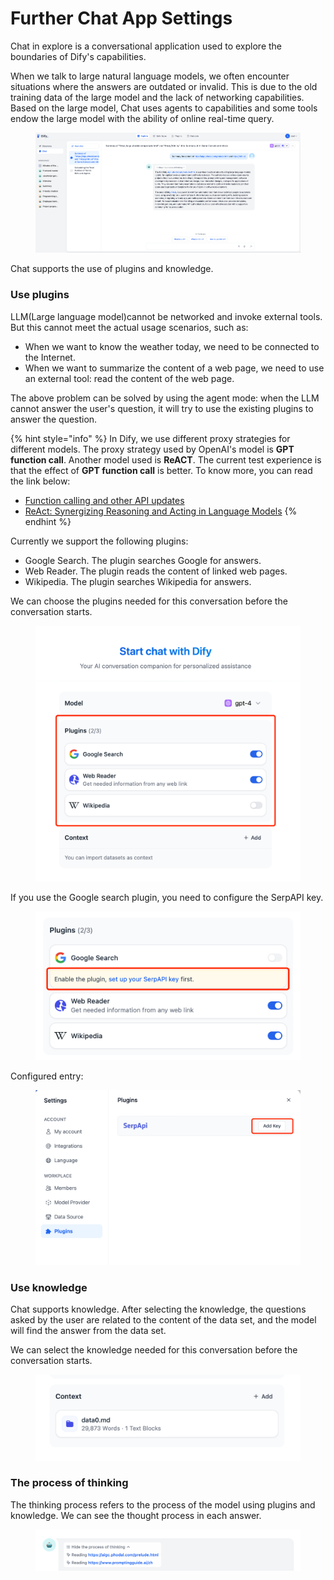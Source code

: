 # Further Chat App Settings

Chat in explore is a conversational application used to explore the boundaries of Dify's capabilities.

When we talk to large natural language models, we often encounter situations where the answers are outdated or invalid. This is due to the old training data of the large model and the lack of networking capabilities. Based on the large model, Chat uses agents to capabilities and some tools endow the large model with the ability of online real-time query.

<figure><img src="../../.gitbook/assets/image (61).png" alt=""><figcaption></figcaption></figure>

Chat supports the use of plugins and knowledge.

### Use plugins

LLM(Large language model)cannot be networked and invoke external tools. But this cannot meet the actual usage scenarios, such as:

* When we want to know the weather today, we need to be connected to the Internet.
* When we want to summarize the content of a web page, we need to use an external tool: read the content of the web page.

The above problem can be solved by using the agent mode: when the LLM cannot answer the user's question, it will try to use the existing plugins to answer the question.

{% hint style="info" %}
In Dify, we use different proxy strategies for different models. The proxy strategy used by OpenAI's model is **GPT function call**. Another model used is **ReACT**. The current test experience is that the effect of **GPT function call** is better. To know more, you can read the link below:

* [Function calling and other API updates](https://openai.com/blog/function-calling-and-other-api-updates)
* [ReAct: Synergizing Reasoning and Acting in Language Models](https://arxiv.org/abs/2210.03629)
{% endhint %}

Currently we support the following plugins:

* Google Search. The plugin searches Google for answers.
* Web Reader. The plugin reads the content of linked web pages.
* Wikipedia. The plugin searches Wikipedia for answers.

We can choose the plugins needed for this conversation before the conversation starts.

<figure><img src="../../.gitbook/assets/image (4) (1) (1) (1).png" alt=""><figcaption></figcaption></figure>

If you use the Google search plugin, you need to configure the SerpAPI key.

<figure><img src="../../.gitbook/assets/image (31).png" alt=""><figcaption></figcaption></figure>

Configured entry:

<figure><img src="../../.gitbook/assets/image (18).png" alt=""><figcaption></figcaption></figure>

### Use knowledge

Chat supports knowledge. After selecting the knowledge, the questions asked by the user are related to the content of the data set, and the model will find the answer from the data set.

We can select the knowledge needed for this conversation before the conversation starts.

<figure><img src="../../.gitbook/assets/image (5) (1) (1).png" alt=""><figcaption></figcaption></figure>

### The process of thinking

The thinking process refers to the process of the model using plugins and knowledge. We can see the thought process in each answer.

<figure><img src="../../.gitbook/assets/image (23).png" alt=""><figcaption></figcaption></figure>
